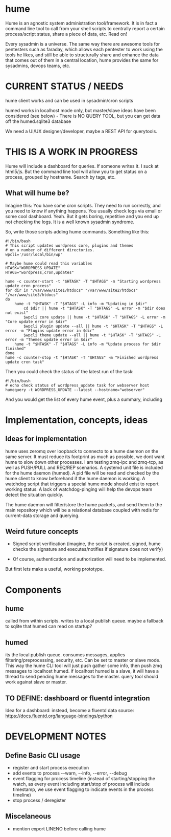 # hume

Hume is an agnostic system administration tool/framework.  It is in fact a
command line tool to call from your shell scripts to centrally report a
certain process/script status, share a piece of data, etc. Read on!

Every sysadmin is a universe.  The same way there are awesome tools for
pentesters such as faraday, which allows each pentester to work using the
tools he likes, and still be able to structurally share and enhance the data
that comes out of them in a central location, hume provides the same for
sysadmins, devops teams, etc.

# CURRENT STATUS / NEEDS

hume client works and can be used in sysadmin/cron scripts

humed works in localhost mode only, but master/slave ideas have been
considered (see below) - There is NO QUERY TOOL, but you can get data off
the humed.sqlite3 database

We need a UI/UX designer/developer, maybe a REST API for querytools.

# THIS IS A WORK IN PROGRESS

Hume will include a dashboard for queries. If someone writes it. I suck at
html5/js. But the command line tool will allow you to get status on a
process, grouped by hostname. Search by tags, etc.

## What will hume be?

Imagine this: You have some cron scripts. They need to run correctly, and you need to know
if anything happens. You usually check logs via email or some cool
dashboard. Yeah. But it gets boring, repetitive and you end up not checking
the logs. It is a well known sysadmin syndrome.

So, write those scripts adding hume commands. Something like this:
```
#!/bin/bash
# This script updates wordpress core, plugins and themes
# on a number of different directories.
wpcli='/usr/local/bin/wp'

# Maybe hume could read this variables
HTASK="WORDPRESS_UPDATE"
HTAGS="wordpress,cron,updates"

hume -c counter-start -t "$HTASK" -T "$HTAGS" -m "Starting wordpress update cron process"
for dir in "/var/www/site1/htdocs" "/var/www/site2/htdocs" "/var/www/site3/htdocs"
do
	hume -t "$HTASK" -T "$HTAGS" -L info -m "Updating in $dir"
        cd $dir || hume -t "$HTASK" -T "$HTAGS" -L error -m "$dir does not exist"
        $wpcli core update || hume -t "$HTASK" -T "$HTAGS" -L error -m "Core update error in $dir"
        $wpcli plugin update --all || hume -t "$HTASK" -T "$HTAGS" -L error -m "Plugins update error in $dir"
        $wpcli theme update --all || hume -t "$HTASK" -T "$HTAGS" -L error -m "Themes update error in $dir"
	hume -t "$HTASK" -T "$HTAGS" -L info -m "Update process for $dir finished"
done
hume -c counter-stop -t "$HTASK" -T "$HTAGS" -m "Finished wordpress update cron task"
```

Then you could check the status of the latest run of the task:

```
#!/bin/bash
# echo check status of wordpress_update task for webserver host
humequery -t WORDPRESS_UPDATE --latest --hostname="webserver"
```

And you would get the list of every hume event, plus a summary, including 

# Implementation, concepts, ideas
## Ideas for implementation

hume uses zeromq over loopback to connecto to a hume daemon on the same
server. It must reduce its footprint as much as possible, we dont want hume
to slow down other processes. I am testing zmq-ipc and zmq-tcp, as well as
PUSH/PULL and REQ/REP scenarios. A systemd unit file is included for the hume
daemon (humed). A pid file will be read and checked by the hume client to
know beforehand if the hume daemon is working. A watchdog script that
triggers a special hume mode should exist to report working status. A lack
of watchdog-pinging will help the devops team detect the situation quickly.

The hume daemon will filter/store the hume packets, and send them to the
main repository which will be a relational database coupled with redis for
current-data storage and querying.

## Weird future concepts

* Signed script verification (imagine, the script is created, signed, hume
  checks the signature and executes/notifies if signature does not verify)

* Of course, authentication and authorization will need to be implemented.

But first lets make a useful, working prototype.


# Components

## hume

called from within scripts.  writes to a local publish queue.  maybe a
fallback to sqlite that humed can read on startup?

## humed

its the local publish queue.  consumes messages, applies
filtering/preprocessing, security, etc.  Can be set to master or slave mode. 
This way the hume CLI tool will just push gather some info, then push zmq
messages to localhost humed.  if localhost humed is a slave, it will have a
thread to send pending hume messages to the master.  query tool should work
against slave or master.

## TO DEFINE: dashboard or fluentd integration

Idea for a dashboard: instead, become a fluentd data source: https://docs.fluentd.org/language-bindings/python

# DEVELOPMENT NOTES

## Define Basic CLI usage
* register and start process execution
* add events to process --warn, --info, --error, --debug
* event flagging for process timeline (instead of starting/stopping the watch, as every event including start/stop of process will include timestamp, we use event flagging to indicate events in the process timeline)
* stop process / deregister

## Miscelaneous
* mention export LINENO before calling hume

